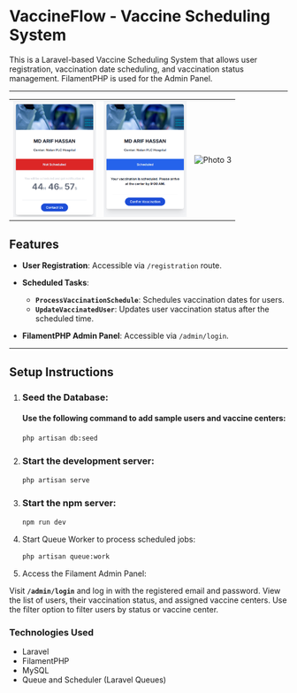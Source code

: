 # VaccineFlow - Vaccine Scheduling System

This is a Laravel-based Vaccine Scheduling System that allows user registration, vaccination date scheduling, and vaccination status management. FilamentPHP is used for the Admin Panel.

---

<table>
  <tr>
    <td><img src="1.vaccine-not-scheduled.png" alt="Photo 1" width="150"/></td>
    <td><img src="2.vaccine-scheduled.png" alt="Photo 2" width="150"/></td>
    <td><img src="/opt/lampp/htdocs/laravel-career-path/vaccineflow/3.vaccine-vaccinated.png" alt="Photo 3" width="150"/></td>
  </tr>
</table>

## Features

-   **User Registration**: Accessible via `/registration` route.
-   **Scheduled Tasks**:

    -   **`ProcessVaccinationSchedule`**: Schedules vaccination dates for users.
    -   **`UpdateVaccinatedUser`**: Updates user vaccination status after the scheduled time.

-   **FilamentPHP Admin Panel**: Accessible via `/admin/login`.

---

## Setup Instructions

1.  ### Seed the Database:

    #### Use the following command to add sample users and vaccine centers:

    ```bash
    php artisan db:seed
    ```

1.  ### Start the development server:

    ```bash
    php artisan serve
    ```

1.  ### Start the npm server:

    ```bash
    npm run dev
    ```

1.  Start Queue Worker to process scheduled jobs:

    ```bash
    php artisan queue:work
    ```

1.  Access the Filament Admin Panel:

Visit **`/admin/login`** and log in with the registered email and password.
View the list of users, their vaccination status, and assigned vaccine centers.
Use the filter option to filter users by status or vaccine center.

### Technologies Used

-   Laravel
-   FilamentPHP
-   MySQL
-   Queue and Scheduler (Laravel Queues)
